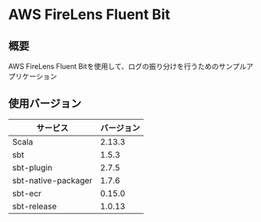 # AWS FireLens Fluent Bit
## 概要
AWS FireLens Fluent Bitを使用して、ログの振り分けを行うためのサンプルアプリケーション

## 使用バージョン
| サービス | バージョン |
| ------------- | ------------- |
| Scala  | 2.13.3  |
| sbt  | 1.5.3  |
| sbt-plugin  | 2.7.5  |
| sbt-native-packager  | 1.7.6  |
| sbt-ecr  | 0.15.0  |
| sbt-release  | 1.0.13  |
